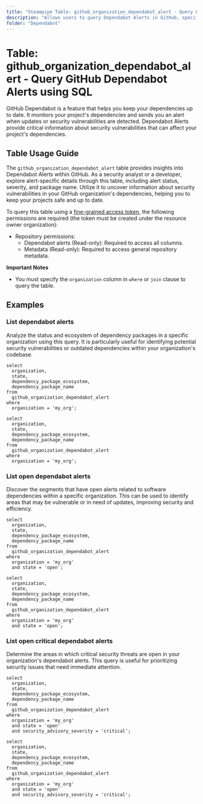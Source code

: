 ```yaml
---
title: "Steampipe Table: github_organization_dependabot_alert - Query GitHub Dependabot Alerts using SQL"
description: "Allows users to query Dependabot Alerts in GitHub, specifically alert details such as status, severity, and package name, providing insights into security vulnerabilities in your GitHub organization's dependencies."
folder: "Dependabot"
---
```


# Table: github_organization_dependabot_alert - Query GitHub Dependabot Alerts using SQL

GitHub Dependabot is a feature that helps you keep your dependencies up to date. It monitors your project's dependencies and sends you an alert when updates or security vulnerabilities are detected. Dependabot Alerts provide critical information about security vulnerabilities that can affect your project's dependencies.

## Table Usage Guide

The `github_organization_dependabot_alert` table provides insights into Dependabot Alerts within GitHub. As a security analyst or a developer, explore alert-specific details through this table, including alert status, severity, and package name. Utilize it to uncover information about security vulnerabilities in your GitHub organization's dependencies, helping you to keep your projects safe and up to date.

To query this table using a [fine-grained access token](https://docs.github.com/en/authentication/keeping-your-account-and-data-secure/managing-your-personal-access-tokens#creating-a-fine-grained-personal-access-token), the following permissions are required (the token must be created under the resource owner organization):
  - Repository permissions:
    - Dependabot alerts (Read-only): Required to access all columns.
    - Metadata (Read-only): Required to access general repository metadata.

**Important Notes**
- You must specify the `organization` column in `where` or `join` clause to query the table.

## Examples

### List dependabot alerts
Analyze the status and ecosystem of dependency packages in a specific organization using this query. It is particularly useful for identifying potential security vulnerabilities or outdated dependencies within your organization's codebase.

```sql+postgres
select
  organization,
  state,
  dependency_package_ecosystem,
  dependency_package_name
from
  github_organization_dependabot_alert
where
  organization = 'my_org';
```

```sql+sqlite
select
  organization,
  state,
  dependency_package_ecosystem,
  dependency_package_name
from
  github_organization_dependabot_alert
where
  organization = 'my_org';
```

### List open dependabot alerts
Discover the segments that have open alerts related to software dependencies within a specific organization. This can be used to identify areas that may be vulnerable or in need of updates, improving security and efficiency.

```sql+postgres
select
  organization,
  state,
  dependency_package_ecosystem,
  dependency_package_name
from
  github_organization_dependabot_alert
where
  organization = 'my_org'
  and state = 'open';
```

```sql+sqlite
select
  organization,
  state,
  dependency_package_ecosystem,
  dependency_package_name
from
  github_organization_dependabot_alert
where
  organization = 'my_org'
  and state = 'open';
```

### List open critical dependabot alerts
Determine the areas in which critical security threats are open in your organization's dependabot alerts. This query is useful for prioritizing security issues that need immediate attention.

```sql+postgres
select
  organization,
  state,
  dependency_package_ecosystem,
  dependency_package_name
from
  github_organization_dependabot_alert
where
  organization = 'my_org'
  and state = 'open'
  and security_advisory_severity = 'critical';
```

```sql+sqlite
select
  organization,
  state,
  dependency_package_ecosystem,
  dependency_package_name
from
  github_organization_dependabot_alert
where
  organization = 'my_org'
  and state = 'open'
  and security_advisory_severity = 'critical';
```

